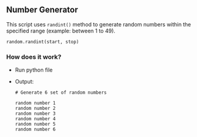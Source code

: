 ## Number Generator
This script uses <code>randint()</code> method to generate random numbers within the specified range (example: between 1 to 49).

    random.randint(start, stop)

### How does it work?
- Run python file
- Output:

      # Generate 6 set of random numbers

      random number 1
      random number 2
      random number 3
      random number 4
      random number 5
      random number 6
